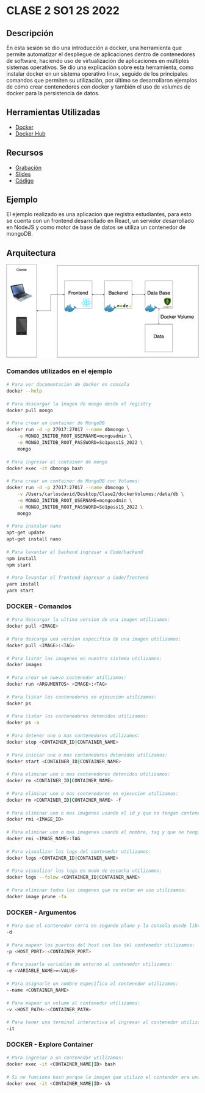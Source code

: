# CLASE 2 SO1 2S 2022
## Descripción
En esta sesión se dio una introducción a docker, una herramienta que permite automatizar el despliegue de aplicaciones dentro de contenedores de software, haciendo uso de virtualización de aplicaciones en múltiples sistemas operativos. Se dio una explicación sobre esta herramienta, como instalar docker en un sistema operativo linux, seguido de los principales comandos que permiten su utilización, por último se desarrollaron ejemplos de cómo crear contenedores con docker y también el uso de volumes de docker para la persistencia de datos.

## Herramientas Utilizadas
- [ Docker ](https://docs.docker.com/get-docker/)
- [ Docker Hub ](https://hub.docker.com/)

## Recursos
- [ Grabación ](https://youtu.be/j_-9HH_2vC8)
- [ Slides ](/Slides)
- [ Código ](/Code)

## Ejemplo
El ejemplo realizado es una aplicacion que registra estudiantes, para esto se cuenta con un frontend desarrollado en React, un servidor desarrollado en NodeJS y como motor de base de datos se utiliza un contenedor de mongoDB.

## Arquitectura 
![Alt text](Img/arquitectura.png)

### Comandos utilizados en el ejemplo
```sh
# Para ver documentacion de docker en consola
docker --help

# Para descargar la imagen de mongo desde el registry
docker pull mongo

# Para crear un container de MongoDB 
docker run -d -p 27017:27017 --name dbmongo \
    -e MONGO_INITDB_ROOT_USERNAME=mongoadmin \
    -e MONGO_INITDB_ROOT_PASSWORD=So1pass1S_2022 \
    mongo

# Para ingresar al container de mongo
docker exec -it dbmongo bash  

# Para crear un container de MongoDB con Volumes:
docker run -d -p 27017:27017 --name dbmongo \
    -v /Users/carlosdavid/Desktop/Clase2/dockerVolumes:/data/db \
    -e MONGO_INITDB_ROOT_USERNAME=mongoadmin \
    -e MONGO_INITDB_ROOT_PASSWORD=So1pass1S_2022 \
    mongo 

# Para instalar nano
apt-get update
apt-get install nano

# Para levantar el backend ingresar a Code/backend
npm install
npm start

# Para levantar el frontend ingresar a Code/frontend
yarn install
yarn start
```

### DOCKER - Comandos 
```sh
# Para descargar la ultima version de una imagen utilizamos:
docker pull <IMAGE>

# Para descarga una version especifica de una imagen utilizamos:
docker pull <IMAGE>:<TAG>

# Para listar las imagenes en nuestro sistema utilizamos:
docker images

# Para crear un nuevo contenedor utilizamos:
docker run <ARGUMENTOS> <IMAGE>:<TAG>

# Para listar los contenedores en ejecucion utilizamos: 
docker ps

# Para listar los contenedores detenidos utilizamos:
docker ps -a

# Para detener uno o mas contenedores utilizamos:
docker stop <CONTAINER_ID|CONTAINER_NAME> 

# Para iniciar uno o mas contenedores detenidos utilizamos:
docker start <CONTAINER_ID|CONTAINER_NAME> 

# Para eliminar uno o mas contenedores detenidos utilizamos:
docker rm <CONTAINER_ID|CONTAINER_NAME> 

# Para eliminar uno o mas contenedores en ejecucion utilizamos:
docker rm <CONTAINER_ID|CONTAINER_NAME> -f

# Para eliminar uno o mas imagenes usando el id y que no tengan contenedores en ejecucion asociados utilizamos:
docker rmi <IMAGE_ID>

# Para eliminar uno o mas imagenes usando el nombre, tag y que no tengan contenedores en ejecucion asociados utilizamos:
docker rmi <IMAGE_NAME>:TAG 

# Para visualizar los logs del contenedor utilizamos:
docker logs <CONTAINER_ID|CONTAINER_NAME>

# Para visualizar los logs en modo de escucha utilizamos:
docker logs --folow <CONTAINER_ID|CONTAINER_NAME>

# Para eliminar todas las imagenes que no estan en uso utilizamos:
docker image prune -fa
```

### DOCKER - Argumentos
```sh
# Para que el contenedor corra en segundo plano y la consola quede libre utilizamos: 
-d

# Para mapear los puertos del host con los del contenedor utilizamos:
-p <HOST_PORT>:<CONTAINER_PORT>

# Para pasarle variables de entorno al contenedor utilizamos:
-e <VARIABLE_NAME>=<VALUE>

# Para asignarle un nombre especifico al contenedor utilizamos:
--name <CONTAINER_NAME>

# Para mapear un volume al contenedor utilizamos:
-v <HOST_PATH>:<CONTAINER_PATH>

# Para tener una terminal interactiva al ingresar al contenedor utilizamos:
-it
```

### DOCKER - Explore Container
```sh
# Para ingresar a un contenedor utilizamos:
docker exec -it <CONTAINER_NAME|ID> bash

# Si no funciona bash porque la imagen que utilizo el contendor era una imagen base ligera utilizamos:
docker exec -it <CONTAINER_NAME|ID> sh
```